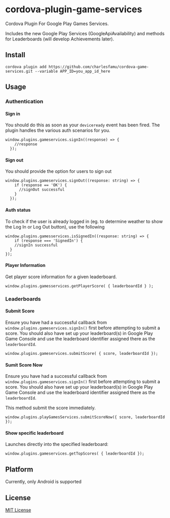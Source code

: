 cordova-plugin-game-services
==================================

Cordova Plugin For Google Play Games Services.

Includes the new Google Play Services (GoogleApiAvailability) and methods for Leaderboards (will develop Achievements later).

## Install

```
cordova plugin add https://github.com/charlesfamu/cordova-game-services.git --variable APP_ID=you_app_id_here
```

## Usage

### Authentication

#### Sign in
You should do this as soon as your `deviceready` event has been fired. The plugin handles the various auth scenarios for you.

```
window.plugins.gameservices.signIn((response) => {
    //response
  });
```

#### Sign out
You should provide the option for users to sign out

```
window.plugins.gameservices.signOut((response: string) => {
    if (response == 'OK') {
      //signOut successful
    }
  });
```

#### Auth status
To check if the user is already logged in (eg. to determine weather to show the Log In or Log Out button), use the following

```
window.plugins.gamesservices.isSignedIn((response: string) => {
	if (response === 'SignedIn') {
    //signIn successful
  }
});
```

#### Player Information
Get player score information for a given leaderboard.

```
window.plugins.gamesservices.getPlayerScore( { leaderboardId } );
```


### Leaderboards

#### Submit Score

Ensure you have had a successful callback from `window.plugins.gameservices.signIn()` first before attempting to submit a score. You should also have set up your leaderboard(s) in Google Play Game Console and use the leaderboard identifier assigned there as the `leaderboardId`.

```
window.plugins.gameservices.submitScore( { score, leaderboardId });
```

#### Sumit Score Now

Ensure you have had a successful callback from `window.plugins.gameservices.signIn()` first before attempting to submit a score. You should also have set up your leaderboard(s) in Google Play Game Console and use the leaderboard identifier assigned there as the `leaderboardId`.

This method submit the score immediately.

```
window.plugins.playGamesServices.submitScoreNow({ score, leaderboardId });
```

#### Show specific leaderboard

Launches directly into the specified leaderboard:

```
window.plugins.gameservices.getTopScores( { leaderboardId });
```

## Platform

Currently, only Android is supported


## License

[MIT License](License)
